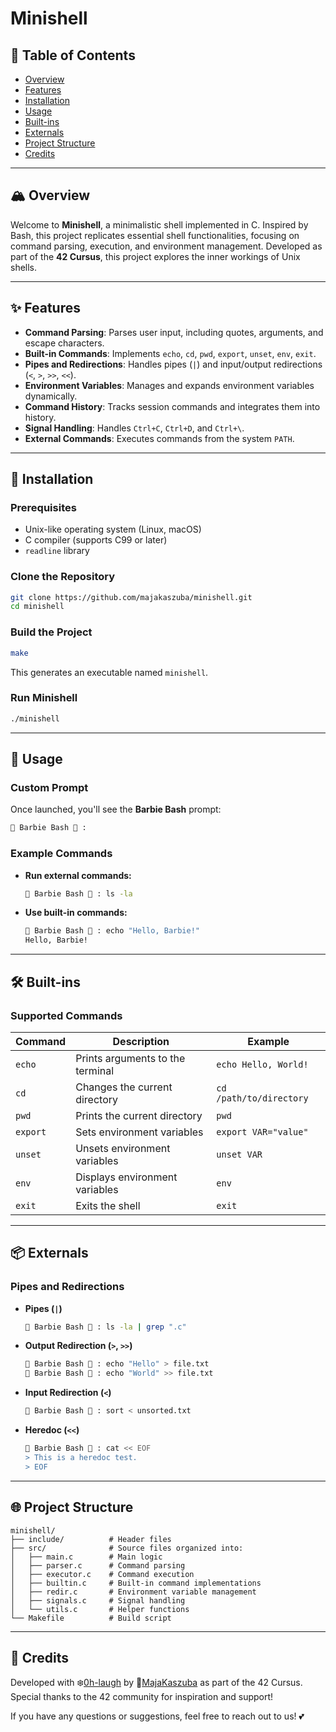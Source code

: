# Minishell

## 🔄 Table of Contents
- [Overview](#overview)
- [Features](#features)
- [Installation](#installation)
- [Usage](#usage)
- [Built-ins](#built-ins)
- [Externals](#externals)
- [Project Structure](#project-structure)
- [Credits](#credits)

---

## 🏔️ Overview

Welcome to **Minishell**, a minimalistic shell implemented in C. Inspired by Bash, this project replicates essential shell functionalities, focusing on command parsing, execution, and environment management. Developed as part of the **42 Cursus**, this project explores the inner workings of Unix shells.

---

## ✨ Features

- **Command Parsing**: Parses user input, including quotes, arguments, and escape characters.
- **Built-in Commands**: Implements `echo`, `cd`, `pwd`, `export`, `unset`, `env`, `exit`.
- **Pipes and Redirections**: Handles pipes (`|`) and input/output redirections (`<`, `>`, `>>`, `<<`).
- **Environment Variables**: Manages and expands environment variables dynamically.
- **Command History**: Tracks session commands and integrates them into history.
- **Signal Handling**: Handles `Ctrl+C`, `Ctrl+D`, and `Ctrl+\`.
- **External Commands**: Executes commands from the system `PATH`.

---

## 🚀 Installation

### Prerequisites
- Unix-like operating system (Linux, macOS)
- C compiler (supports C99 or later)
- `readline` library

### Clone the Repository
```bash
git clone https://github.com/majakaszuba/minishell.git
cd minishell
```

### Build the Project
```bash
make
```

This generates an executable named `minishell`.

### Run Minishell
```bash
./minishell
```

---

## 🎀 Usage

### Custom Prompt
Once launched, you'll see the **Barbie Bash** prompt:
```bash
🎀 Barbie Bash 💅 :
```

### Example Commands
- **Run external commands:**
  ```bash
  🎀 Barbie Bash 💅 : ls -la
  ```
- **Use built-in commands:**
  ```bash
  🎀 Barbie Bash 💅 : echo "Hello, Barbie!"
  Hello, Barbie!
  ```

---

## 🛠️ Built-ins

### Supported Commands

| Command   | Description                               | Example                            |
|-----------|-------------------------------------------|------------------------------------|
| `echo`    | Prints arguments to the terminal          | `echo Hello, World!`              |
| `cd`      | Changes the current directory             | `cd /path/to/directory`           |
| `pwd`     | Prints the current directory              | `pwd`                             |
| `export`  | Sets environment variables                | `export VAR="value"`            |
| `unset`   | Unsets environment variables              | `unset VAR`                       |
| `env`     | Displays environment variables            | `env`                             |
| `exit`    | Exits the shell                           | `exit`                            |

---

## 📦 Externals

### Pipes and Redirections

- **Pipes (`|`)**
  ```bash
  🎀 Barbie Bash 💅 : ls -la | grep ".c"
  ```

- **Output Redirection (`>`, `>>`)**
  ```bash
  🎀 Barbie Bash 💅 : echo "Hello" > file.txt
  🎀 Barbie Bash 💅 : echo "World" >> file.txt
  ```

- **Input Redirection (`<`)**
  ```bash
  🎀 Barbie Bash 💅 : sort < unsorted.txt
  ```

- **Heredoc (`<<`)**
  ```bash
  🎀 Barbie Bash 💅 : cat << EOF
  > This is a heredoc test.
  > EOF
  ```

---

## 🌐 Project Structure

```plaintext
minishell/
├── include/          # Header files
├── src/              # Source files organized into:
│   ├── main.c        # Main logic
│   ├── parser.c      # Command parsing
│   ├── executor.c    # Command execution
│   ├── builtin.c     # Built-in command implementations
│   ├── redir.c       # Environment variable management
│   ├── signals.c     # Signal handling
│   └── utils.c       # Helper functions
└── Makefile          # Build script
```

---

## 🌟 Credits

Developed with ❄️[0h-laugh](https://github.com/0h-laugh) by 🎀[MajaKaszuba](https://github.com/MajaKaszuba) as part of the 42 Cursus. Special thanks to the 42 community for inspiration and support!

If you have any questions or suggestions, feel free to reach out to us! 💕


